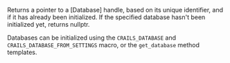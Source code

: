 Returns a pointer to a [Database] handle, based on its unique identifier, and if it has already been initialized. If the specified database hasn't been initialized yet, returns nullptr.

Databases can be initialized using the `CRAILS_DATABASE` and `CRAILS_DATABASE_FROM_SETTINGS` macro, or the `get_database` method templates.
